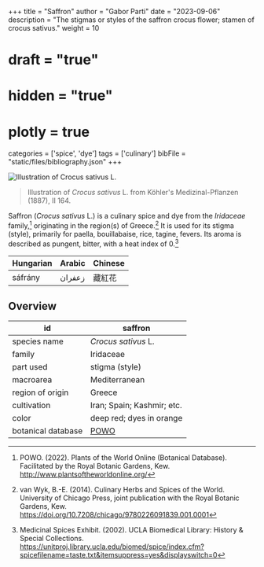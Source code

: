 +++
title = "Saffron"
author = "Gabor Parti"
date = "2023-09-06"
description = "The stigmas or styles of the saffron crocus flower; stamen of crocus sativus."
weight = 10
# draft = "true"
# hidden = "true"
# plotly = true
categories = ['spice', 'dye']
tags = ['culinary']
bibFile = "static/files/bibliography.json"
+++

![Illustration of *Crocus sativus* L.](/images/illustrations/saffron.png?width=25vw "Illustration of *Crocus sativus* L. from Köhler's Medizinal-Pflanzen (1887), II 164.")

>Illustration of *Crocus sativus* L. from Köhler's Medizinal-Pflanzen (1887), II 164.

Saffron (*Crocus sativus* L.) is a culinary spice and dye from the *Iridaceae* family,[^powo] originating in the region(s) of Greece.[^van_wyk_culinary_2014] It is used for its stigma (style), primarily for paella, bouillabaise, rice, tagine, fevers. Its aroma is described as pungent, bitter, with a heat index of 0.[^ucla_medicinal_2002]

|Hungarian|Arabic|Chinese|
|---------|------|-------|
| sáfrány |زعفران|  藏紅花  |

## Overview

|        id        |                      saffron                      |
|------------------|---------------------------------------------------|
|   species name   |                *Crocus sativus* L.                |
|      family      |                     Iridaceae                     |
|     part used    |                   stigma (style)                  |
|     macroarea    |                   Mediterranean                   |
| region of origin |                       Greece                      |
|    cultivation   |             Iran; Spain; Kashmir; etc.            |
|       color      |              deep red; dyes in orange             |
|botanical database|[POWO](https://powo.science.kew.org/taxon/436688-1)|

[^powo]: POWO. (2022). Plants of the World Online (Botanical Database). Facilitated by the Royal Botanic Gardens, Kew. http://www.plantsoftheworldonline.org/
[^van_wyk_culinary_2014]: van Wyk, B.-E. (2014). Culinary Herbs and Spices of the World. University of Chicago Press, joint publication with the Royal Botanic Gardens, Kew. https://doi.org/10.7208/chicago/9780226091839.001.0001
[^ucla_medicinal_2002]: Medicinal Spices Exhibit. (2002). UCLA Biomedical Library: History & Special Collections. https://unitproj.library.ucla.edu/biomed/spice/index.cfm?spicefilename=taste.txt&itemsuppress=yes&displayswitch=0

